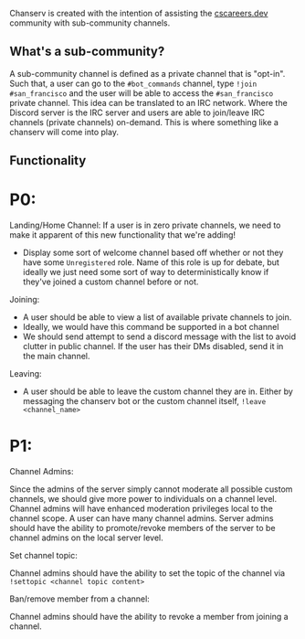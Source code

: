 Chanserv is created with the intention of assisting the [cscareers.dev](http://cscareers.dev) community with sub-community channels.

## **What's a sub-community?**

A sub-community channel is defined as a private channel that is "opt-in". Such that, a user can go to the `#bot_commands` channel, type `!join #san_francisco` and the user will be able to access the `#san_francisco` private channel. This idea can be translated to an IRC network. Where the Discord server is the IRC server and users are able to join/leave IRC channels (private channels) on-demand. This is where something like a chanserv will come into play.

## **Functionality**

# P0:

Landing/Home Channel: If a user is in zero private channels, we need to make it apparent of this new functionality that we're adding!

- Display some sort of welcome channel based off whether or not they have some `Unregistered` role. Name of this role is up for debate, but ideally we just need some sort of way to deterministically know if they've joined a custom channel before or not.

Joining:

- A user should be able to view a list of available private channels to join.
- Ideally, we would have this command be supported in a bot channel
- We should send attempt to send a discord message with the list to avoid clutter in public channel. If the user has their DMs disabled, send it in the main channel.

Leaving:

- A user should be able to leave the custom channel they are in. Either by messaging the chanserv bot or the custom channel itself, `!leave <channel_name>`

# P1:

Channel Admins:

Since the admins of the server simply cannot moderate all possible custom channels, we should give more power to individuals on a channel level. Channel admins will have enhanced moderation privileges local to the channel scope. A user can have many channel admins. Server admins should have the ability to promote/revoke members of the server to be channel admins on the local server level.

Set channel topic:

Channel admins should have the ability to set the topic of the channel via `!settopic <channel topic content>`

Ban/remove member from a channel:

Channel admins should have the ability to revoke a member from joining a channel.
